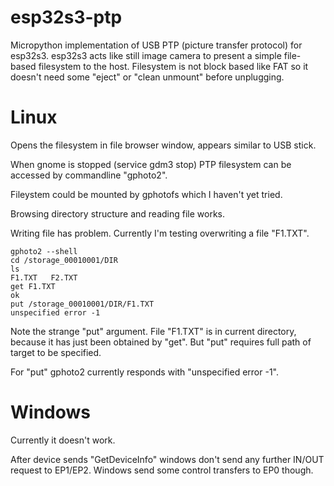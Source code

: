# esp32s3-ptp

Micropython implementation of USB PTP (picture transfer protocol) for esp32s3.
esp32s3 acts like still image camera to present a simple file-based filesystem
to the host. Filesystem is not block based like FAT so it doesn't need some
"eject" or "clean unmount" before unplugging.

# Linux

Opens the filesystem in file browser window,
appears similar to USB stick.

When gnome is stopped (service gdm3 stop)
PTP filesystem can be accessed
by commandline "gphoto2".

Fileystem could be mounted by
gphotofs which I haven't yet tried.

Browsing directory structure and reading file works.

Writing file has problem. Currently I'm testing overwriting
a file "F1.TXT".

    gphoto2 --shell
    cd /storage_00010001/DIR
    ls
    F1.TXT   F2.TXT
    get F1.TXT
    ok
    put /storage_00010001/DIR/F1.TXT
    unspecified error -1

Note the strange "put" argument. File "F1.TXT" is in
current directory, because it has just been obtained by "get".
But "put" requires full path of target to be specified.

For "put" gphoto2 currently responds with "unspecified error -1".

# Windows

Currently it doesn't work.

After device sends "GetDeviceInfo" windows don't
send any further IN/OUT request to EP1/EP2.
Windows send some control transfers to EP0 though.
